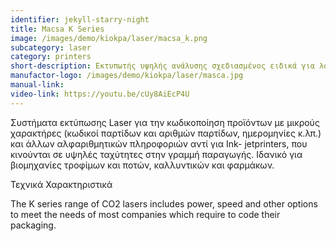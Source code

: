 ```yaml
---
identifier: jekyll-starry-night
title: Macsa K Series
image: /images/demo/kiokpa/laser/macsa_k.png
subcategory: laser
category: printers
short-description: Εκτυπωτής υψηλής ανάλυσης σχεδιασμένος ειδικά για λογότυπα, barcodes, γραμμικούς κώδικες κ.α
manufactor-logo: /images/demo/kiokpa/laser/masca.jpg
manual-link:  
video-link: https://youtu.be/cUy8AiEcP4U
---
```





Συστήματα εκτύπωσης Laser  για την κωδικοποίηση προϊόντων με μικρούς χαρακτήρες  (κωδικοί παρτίδων και αριθμών παρτίδων, ημερομηνίες κ.λπ.) και άλλων αλφαριθμητικών πληροφοριών αντί για Ink- jetprinters, που κινούνται σε υψηλές ταχύτητες στην γραμμή παραγωγής. Ιδανικό για βιομηχανίες τροφίμων και ποτών, καλλυντικών και φαρμάκων.




Τεχνικά Χαρακτηριστικά

The K series range of CO2 lasers includes power, speed and other options to meet the needs of most companies which require to code their packaging.
